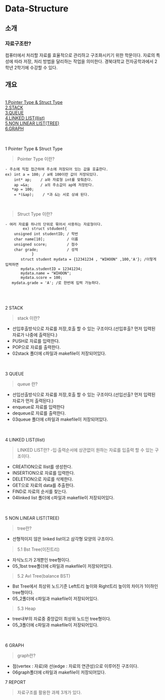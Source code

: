 # Data-Structure
## 소개

### 자료구조란?

 컴퓨터에서 처리할 자료를 효율적으로 관리하고 구조화시키기 위한 학문이다. 
 자료의 특성에 따라 저장, 처리 방법을 달리하는 작업을 의미한다. 경북대학교 전자공학과에서 2학년 2학기에 수강할 수 있다.

## 개요
<br/>
<a href="#here1">1.Pointer Type & Struct Type</a>
<br/>
<a href="#here2">2.STACK</a>
<br/>
<a href="#here3">3.QUEUE</a>
<br/>
<a href="#here4">4.LINKED LIST(llist)</a>
<br/>
<a href="#here5">5.NON LINEAR LIST(TREE)</a>
<br/>
<a href="#here6">6.GRAPH</a>
<br/>
<br/>
<br/>
<a id="here1" />

 1 Pointer Type & Struct Type
 <br/>
 > Pointer Type 이란?
 
	- 주소에 직접 접근하여 주소에 저장되어 있는 값을 호출한다.
	ex) int a = 100; / a에 100이란 값이 저장되있다.
	    int* ap;    / a와 자료형 int를 맞춰준다.
	    ap =&a;     / a의 주소값이 ap에 저장된다.
	   *ap = 100;
	    = *(&ap);    / *과 &는 서로 상쇄 된다. 
<br/>	    

 > Struct Type 이란?
 
	- 여러 자료를 하나의 단위로 묶어서 사용하는 자료형이다.
	        ex) struct stdudent{
		unsigned int studentID; / 학번
		char name[10];          / 이름
		unsigned score;         / 점수
		char grade;             / 성적 	
                }
           struct student mydata = {12341234 , "WIHOON" ,100,'A'}; /이렇게 입력하면
           mydata.studentID = 12341234; 
           mydata.name = "WIHOON";
           mydata.score = 100;
	   mydata.grade = 'A'; /로 한번에 입력 가능하다.		

<br/>
<a id="here2" />
<br/>
<br/>
2 STACK

 > stack 이란?
 - 선입후출방식으로 자료를 저장,호출 할 수 있는 구조이다.(선입후출? 먼저 입력된 자료가 나중에 출력된다.)
 - PUSH로 자료를 입력한다. 
 - POP으로 자료를 출력한다.
 - 02stack 폴더에 c파일과 makefile이 저장되어있다.

<a id="here3" />
<br/>
<br/>
3 QUEUE

 > queue 란?
 - 선입선출방식으로 자료를 저장,호출 할 수 있는 구조이다.(선입선출? 먼저 입력된 자료가 먼저 출력된다.)
 - enqueue로 자료를 입력한다
 - dequeue로 자료를 출력한다.
 - 03queue 폴더에 c파일과 makefile이 저장되어있다.

<a id="here4" />
<br/>
<br/>
4 LINKED LIST(llist)

> LINKED LIST란?
 -입·출력순서에 상관없이 원하는 자료를 입출력 할 수 있는 구조이다.
 - CREATION으로 llist를 생성한다.
 - INSERTION으로 자료를 입력한다.
 - DELETION으로 자료를 삭제한다.
 - GET으로 자료의 data를 추출한다.
 - FIND로 자료의 순서를 찾는다.
 - 04linked list 폴더에 c파일과 makefile이 저장되어있다.

<a id="here5" />
<br/>
<br/>
5 NON LINEAR LIST(TREE)

 > tree란?
 - 선형적이지 않은 linked list이고 삼각형 모양의 구조이다.
 
 > 5.1 Bst Tree(이진트리)
 - 자식노드가 2개뿐인 tree형이다.
 - 05_1bst tree폴더에 c파일과 makefile이 저장되어있다. 
 
 > 5.2 Avl Tree(balance BST)
 - Bst Tree에서 최상위 노드기준 Left트리 높이와 Right트리 높이의 차이가 1이하인 tree형이다.  
 - 05_2폴더에 c파일과 makefile이 저장되어있다.
 
 > 5.3 Heap
 - tree내부의 자료중 중앙값이 최상위 노드인 tree형이다.
 - 05_3폴더에 c파일과 makefile이 저장되어있다.

<a id="here6"/>
<br/>
<br/>
6 GRAPH

 > graph란? 
 - 점(vertex : 자료)와 선(edge : 자료의 연관성)으로 이루어진 구조이다.
 - 06graph폴더에 c파일과 makefile이 저장되어있다.
 
 7 REPORT

 > 자료구조를 활용한 과제 3개가 있다.


